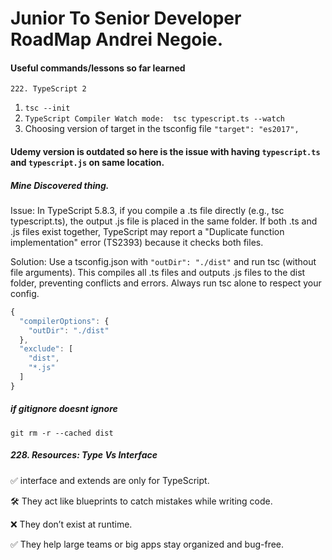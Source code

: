 # Junior To Senior Developer RoadMap Andrei Negoie.
#### Useful commands/lessons so far learned
`222. TypeScript 2`

1. `tsc --init` 
2. `TypeScript Compiler Watch mode:  tsc typescript.ts --watch`
3. Choosing version of target in the tsconfig file    `"target": "es2017",` 

#### Udemy version is outdated so here is the issue with having `typescript.ts` and `typescript.js` on same location.
##### Mine Discovered thing.
Issue:
In TypeScript 5.8.3, if you compile a .ts file directly (e.g., tsc typescript.ts), the output .js file is placed in the same folder. If both .ts and .js files exist together, TypeScript may report a "Duplicate function implementation" error (TS2393) because it checks both files.

Solution:
Use a tsconfig.json with `"outDir": "./dist"` and run tsc (without file arguments). This compiles all .ts files and outputs .js files to the dist folder, preventing conflicts and errors. Always run tsc alone to respect your config.
```js
{
  "compilerOptions": {
    "outDir": "./dist"
  },
  "exclude": [
    "dist",
    "*.js"
  ]
}
```

##### if gitignore doesnt ignore
`git rm -r --cached dist`

##### 228. Resources: Type Vs Interface

✅ interface and extends are only for TypeScript.

🛠️ They act like blueprints to catch mistakes while writing code.

❌ They don’t exist at runtime.

✅ They help large teams or big apps stay organized and bug-free. 